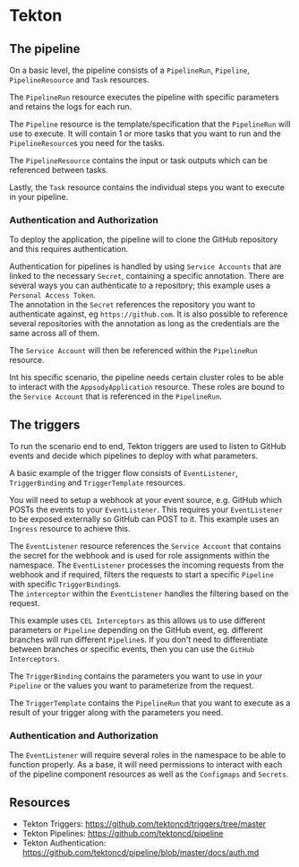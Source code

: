 # Tekton

## The pipeline

On a basic level, the pipeline consists of a `PipelineRun`, `Pipeline`, `PipelineResource` and `Task` resources.

The `PipelineRun` resource executes the pipeline with specific parameters and retains the logs for each run.

The `Pipeline` resource is the template/specification that the `PipelineRun` will use to execute. It will contain 1 or more tasks that you want to run and the `PipelineResource`s you need for the tasks.

The `PipelineResource` contains the input or task outputs which can be referenced between tasks.

Lastly, the `Task` resource contains the individual steps you want to execute in your pipeline.

### Authentication and Authorization

To deploy the application, the pipeline will to clone the GitHub repository and this requires authentication.

Authentication for pipelines is handled by using `Service Accounts` that are linked to the necessary `Secret`, containing a specific annotation. There are several ways you can authenticate to a repository; this example uses a `Personal Access Token`.  
The annotation in the `Secret` references the repository you want to authenticate against, eg `https://github.com`. It is also possible to reference several repositories with the annotation as long as the credentials are the same across all of them.

The `Service Account` will then be referenced within the `PipelineRun` resource.

Int his specific scenario, the pipeline needs certain cluster roles to be able to interact with the `AppsodyApplication` resource. These roles are bound to the `Service Account` that is referenced in the `PipelineRun`.

## The triggers

To run the scenario end to end, Tekton triggers are used to listen to GitHub events and decide which pipelines to deploy with what parameters.

A basic example of the trigger flow consists of `EventListener`, `TriggerBinding` and `TriggerTemplate` resources.

You will need to setup a webhook at your event source, e.g. GitHub which POSTs the events to your `EventListener`. This requires your `EventListener` to be exposed externally so GitHub can POST to it. This example uses an `Ingress` resource to achieve this.

The `EventListener` resource references the `Service Account` that contains the secret for the webhook and is used for role assignments within the namespace. The `EventListener` processes the incoming requests from the webhook and if required, filters the requests to start a specific `Pipeline` with specific `TriggerBinding`s.  
The `interceptor` within the `EventListener` handles the filtering based on the request.

This example uses `CEL Interceptors` as this allows us to use different parameters or `Pipeline` depending on the GitHub event, eg. different branches will run different `Pipeline`s. If you don't need to differentiate between branches or specific events, then you can use the `GitHub Interceptors`.

The `TriggerBinding` contains the parameters you want to use in your `Pipeline` or the values you want to parameterize from the request.

The `TriggerTemplate` contains the `PipelineRun` that you want to execute as a result of your trigger along with the parameters you need.

### Authentication and Authorization

The `EventListener` will require several roles in the namespace to be able to function properly. As a base, it will need permissions to interact with each of the pipeline component resources as well as the `Configmaps` and `Secrets`.

## Resources
* Tekton Triggers: https://github.com/tektoncd/triggers/tree/master
* Tekton Pipelines: https://github.com/tektoncd/pipeline
* Tekton Authentication: https://github.com/tektoncd/pipeline/blob/master/docs/auth.md